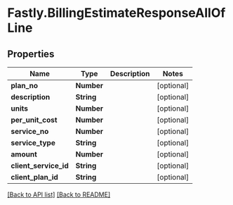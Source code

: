 # Fastly.BillingEstimateResponseAllOfLine

## Properties

Name | Type | Description | Notes
------------ | ------------- | ------------- | -------------
**plan_no** | **Number** |  | [optional] 
**description** | **String** |  | [optional] 
**units** | **Number** |  | [optional] 
**per_unit_cost** | **Number** |  | [optional] 
**service_no** | **Number** |  | [optional] 
**service_type** | **String** |  | [optional] 
**amount** | **Number** |  | [optional] 
**client_service_id** | **String** |  | [optional] 
**client_plan_id** | **String** |  | [optional] 


[[Back to API list]](../../README.md#endpoints) [[Back to README]](../../README.md)
